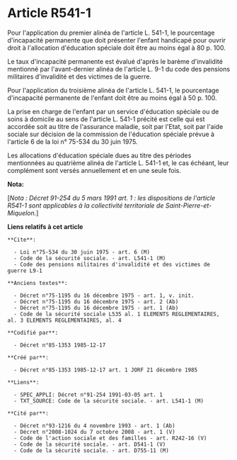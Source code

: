 # Article R541-1

Pour l'application du premier alinéa de l'article L. 541-1, le pourcentage d'incapacité permanente que doit présenter
l'enfant handicapé pour ouvrir droit à l'allocation d'éducation spéciale doit être au moins égal à 80 p. 100. 

Le taux d'incapacité permanente est évalué d'après le barème d'invalidité mentionné par l'avant-dernier alinéa de l'article
L. 9-1 du code des pensions militaires d'invalidité et des victimes de la guerre. 

Pour l'application du troisième alinéa de l'article L. 541-1, le pourcentage d'incapacité permanente de l'enfant doit être au
moins égal à 50 p. 100. 

La prise en charge de l'enfant par un service d'éducation spéciale ou de soins à domicile au sens de l'article L. 541-1
précité est celle qui est accordée soit au titre de l'assurance maladie, soit par l'Etat, soit par l'aide sociale sur
décision de la commission de l'éducation spéciale prévue à l'article 6 de la loi n° 75-534 du 30 juin 1975. 

Les allocations d'éducation spéciale dues au titre des périodes mentionnées au quatrième alinéa de l'article L. 541-1 et, le
cas échéant, leur complément sont versés annuellement et en une seule fois.

**Nota:**

[*Nota : Décret 91-254 du 5 mars 1991 art. 1 : les dispositions de l'article R541-1 sont applicables à la collectivité
territoriale de Saint-Pierre-et-Miquelon.*]

**Liens relatifs à cet article**

	**Cite**:

	  - Loi n°75-534 du 30 juin 1975 - art. 6 (M)
	  - Code de la sécurité sociale. - art. L541-1 (M)
	  - Code des pensions militaires d'invalidité et des victimes de guerre L9-1

	**Anciens textes**:

	  - Décret n°75-1195 du 16 décembre 1975 - art. 1, v. init.
	  - Décret n°75-1195 du 16 décembre 1975 - art. 2 (Ab)
	  - Décret n°75-1195 du 16 décembre 1975 - art. 1 (Ab)
	  - Code de la sécurité sociale L535 al. 1 ELEMENTS REGLEMENTAIRES, al. 3 ELEMENTS REGLEMENTAIRES, al. 4

	**Codifié par**:

	  - Décret n°85-1353 1985-12-17

	**Créé par**:

	  - Décret n°85-1353 1985-12-17 art. 1 JORF 21 décembre 1985

	**Liens**:

	  - SPEC_APPLI: Décret n°91-254 1991-03-05 art. 1
	  - TXT_SOURCE: Code de la sécurité sociale. - art. L541-1 (M)

	**Cité par**:

	  - Décret n°93-1216 du 4 novembre 1993 - art. 1 (Ab)
	  - Décret n°2008-1024 du 7 octobre 2008 - art. 1 (V)
	  - Code de l'action sociale et des familles - art. R242-16 (V)
	  - Code de la sécurité sociale. - art. D541-1 (V)
	  - Code de la sécurité sociale. - art. D755-11 (M)
